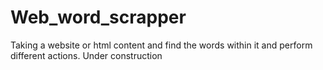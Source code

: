 # Web_word_scrapper
Taking a website or html content and find the words within it and perform different actions.
Under construction
